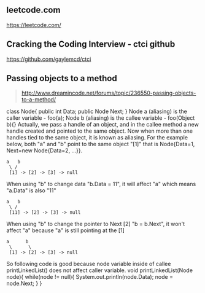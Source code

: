 ## leetcode.com

https://leetcode.com/

## Cracking the Coding Interview - ctci github

https://github.com/gaylemcd/ctci

## Passing objects to a method

> http://www.dreamincode.net/forums/topic/236550-passing-objects-to-a-method/

  class Node{
    public int Data;
    public Node Next;
  }
  Node a (aliasing) is the caller variable - foo(a);
  Node b (aliasing) is the callee variable - foo(Object b){}
  Actually, we pass a handle of an object, and in the callee method a new handle created and pointed to the same object.
  Now when more than one handles tied to the same object, it is known as aliasing. For the example below, both "a" and "b" 
  point to the same object "[1]" that is Node{Data=1, Next=new Node{Data=2, ...}}.
  
    a   b
     \ /    
     [1] -> [2] -> [3] -> null

  When using "b" to change data "b.Data = 11", it will affect "a" which means "a.Data" is also "11"
  
    a   b
     \ /    
     [11] -> [2] -> [3] -> null

  When using "b" to change the pointer to Next [2] "b = b.Next", 
  it won't affect "a" because "a" is still pointing at the [1]
  
    a      b
     \      \
     [1] -> [2] -> [3] -> null

  So following code is good because node variable inside of callee printLinkedList() does not affect caller variable.
    void printLinkedList(Node node){
        while(node != null){
            System.out.println(node.Data);
            node = node.Next;
        }
    }
